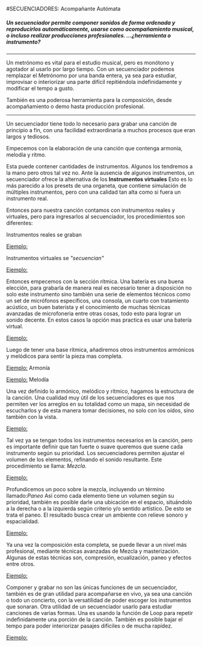 #SECUENCIADORES: Acompañante Autómata


##### *Un secuenciador permite componer sonidos de forma ordenada y reproducirlos automáticamente, usarse como acompañamiento musical, o incluso realizar producciones profesionales.  ...¿herramienta o instrumento?*



----




Un metrónomo es vital para el estudio musical, pero es monótono y agotador al usarlo por largo tiempo.
Con un secuenciador podemos remplazar el Metrónomo por una banda entera, ya sea para estudiar, improvisar o interiorizar una parte difícil repitiéndola indefinidamente y modificar el tempo a gusto.

También es una poderosa herramienta para la composición, desde acompañamiento o demo hasta producción profesional.



----


Un secuenciador tiene todo lo necesario para grabar una canción de principio a fin, con una facilidad extraordinaria a muchos procesos que eran largos y tediosos.

Empecemos con la elaboración de una canción que contenga armonía, melodía y ritmo.

Esta puede contener cantidades de instrumentos. Algunos los tendremos a la mano pero otros tal vez no.
Ante la ausencia de algunos instrumentos, un secuenciador ofrece la alternativa de los **Instrumentos virtuales**
Esto es lo más parecido a los presets de una organeta, que contiene simulación de múltiples instrumentos, pero con una calidad tan alta como si fuera un instrumento real.

Entonces para nuestra canción contamos con instrumentos reales y virtuales, pero para ingresarlos al secuenciador, los procedimientos son diferentes:

Instrumentos reales se graban

[Ejemplo:]()

Instrumentos virtuales se *"secuencian"*


[Ejemplo:]()

Entonces empecemos con la sección rítmica.
Una batería es una buena elección, para grabarla de manera real es necesario tener a disposición no solo este instrumento sino también una serie de elementos técnicos como un set de micrófonos específicos, una consola, un cuarto con tratamiento acústico, un buen baterista y el conocimiento de muchas técnicas avanzadas de microfoneria entre otras cosas, todo esto para lograr un sonido decente.  En estos casos la opción mas practica es usar una batería virtual.

[Ejemplo:]()


Luego de tener una base rítmica, añadiremos otros instrumentos armónicos y melódicos para sentir la pieza mas completa.


[Ejemplo:]()  Armonía



[Ejemplo:]()   Melodía


Una vez definido lo armónico, melódico y rítmico, hagamos la estructura de la canción. 
Una cualidad muy útil de los secuenciadores es que nos permiten ver los arreglos en su totalidad como un mapa, sin necesidad de escucharlos y de esta manera tomar decisiones, no solo con los oídos, sino también con la vista.



[Ejemplo:]()


Tal vez ya se tengan todos los instrumentos necesarios en la canción, pero es importante definir que tan fuerte o suave queremos que suene cada instrumento según su prioridad. Los secuenciadores permiten ajustar el volumen de los elementos, refinando el sonido resultante. Este procedimiento se llama: *Mezcla.*


[Ejemplo:]()

Profundicemos un poco sobre la mezcla, incluyendo un término llamado:*Paneo*
Así como cada elemento tiene un volumen según su prioridad,  también es posible darle una ubicación en el espacio, situándolo a la derecha o a la izquierda según criterio y/o sentido artístico. De esto se trata el paneo.
El resultado busca crear un ambiente con relieve sonoro y espacialidad.


[Ejemplo:]()




Ya una vez la composición esta completa, se puede llevar a un nivel más profesional, mediante técnicas avanzadas de Mezcla y masterización. Algunas de estas técnicas son, compresión, ecualización, paneo y efectos entre otros.

[Ejemplo:]()






Componer y grabar no son las únicas funciones de un secuenciador, también es de gran utilidad para acompañarse en vivo, ya sea una canción o todo un concierto, con la versatilidad de poder escoger los instrumentos que sonaran. Otra utilidad de un secuenciador usarlo para estudiar canciones de varias formas.  Una es usando la función de Loop para repetir indefinidamente una porción de la canción. También es posible bajar el tempo para poder interiorizar pasajes difíciles o de mucha rapidez.






 [Ejemplo:]()


